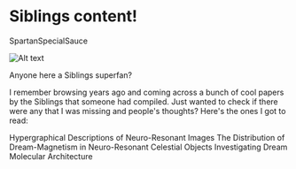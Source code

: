 # Siblings content!

SpartanSpecialSauce

![Alt text](https://i.ibb.co/r5ScRmS/OIG1.jpg "Siblings of the Eternal Lodestone")

Anyone here a Siblings superfan? 

I remember browsing <LINK AUTOMATICALLY REMOVED> years ago and coming across a bunch of cool papers by the Siblings that someone had compiled. Just wanted to check if there were any that I was missing and people's thoughts? Here's the ones I got to read:

Hypergraphical Descriptions of Neuro-Resonant Images
The Distribution of Dream-Magnetism in Neuro-Resonant Celestial Objects
Investigating Dream Molecular Architecture  
